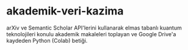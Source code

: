 # akademik-veri-kazima
arXiv ve Semantic Scholar API'lerini kullanarak elmas tabanlı kuantum teknolojileri konulu akademik makaleleri toplayan ve Google Drive'a kaydeden Python (Colab) betiği.
